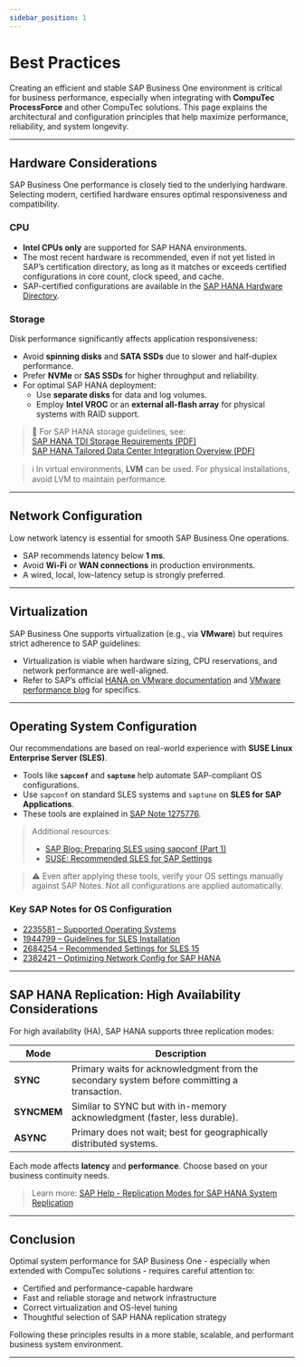 ```yaml
---
sidebar_position: 1
---
```


# Best Practices

Creating an efficient and stable SAP Business One environment is critical for business performance, especially when integrating with **CompuTec ProcessForce** and other CompuTec solutions. This page explains the architectural and configuration principles that help maximize performance, reliability, and system longevity.

---

## Hardware Considerations

SAP Business One performance is closely tied to the underlying hardware. Selecting modern, certified hardware ensures optimal responsiveness and compatibility.

### CPU

- **Intel CPUs only** are supported for SAP HANA environments.
- The most recent hardware is recommended, even if not yet listed in SAP’s certification directory, as long as it matches or exceeds certified configurations in core count, clock speed, and cache.
- SAP-certified configurations are available in the [SAP HANA Hardware Directory](https://www.sap.com/dmc/exp/2014-09-02-hana-hardware/enEN/#/solutions?filters=appliance;v:at4).

### Storage

Disk performance significantly affects application responsiveness:

- Avoid **spinning disks** and **SATA SSDs** due to slower and half-duplex performance.
- Prefer **NVMe** or **SAS SSDs** for higher throughput and reliability.
- For optimal SAP HANA deployment:
  - Use **separate disks** for data and log volumes.
  - Employ **Intel VROC** or an **external all-flash array** for physical systems with RAID support.

> 📘 For SAP HANA storage guidelines, see:  
> [SAP HANA TDI Storage Requirements (PDF)](https://download.computec.one/media/sap/SAP_HANA_Storage_Requirements.pdf)  
> [SAP HANA Tailored Data Center Integration Overview (PDF)](https://download.computec.one/media/sap/SAP_HANA_Tailored_Data_Center_Integration_Overview.pdf)

> ℹ️ In virtual environments, **LVM** can be used. For physical installations, avoid LVM to maintain performance.

---

## Network Configuration

Low network latency is essential for smooth SAP Business One operations.

- SAP recommends latency below **1 ms**.
- Avoid **Wi-Fi** or **WAN connections** in production environments.
- A wired, local, low-latency setup is strongly preferred.

---

## Virtualization

SAP Business One supports virtualization (e.g., via **VMware**) but requires strict adherence to SAP guidelines:

- Virtualization is viable when hardware sizing, CPU reservations, and network performance are well-aligned.
- Refer to SAP’s official [HANA on VMware documentation](https://wiki.scn.sap.com/wiki/display/VIRTUALIZATION/SAP+HANA+on+VMware+vSphere) and [VMware performance blog](https://blogs.vmware.com/apps/2018/01/hyper-threading-impact-virtual-sap-sizing-performance-part-1-2.html) for specifics.

---

## Operating System Configuration

Our recommendations are based on real-world experience with **SUSE Linux Enterprise Server (SLES)**.

- Tools like **`sapconf`** and **`saptune`** help automate SAP-compliant OS configurations.
- Use `sapconf` on standard SLES systems and `saptune` on **SLES for SAP Applications**.
- These tools are explained in [SAP Note 1275776](https://launchpad.support.sap.com/#/notes/1275776).

> Additional resources:
> - [SAP Blog: Preparing SLES using sapconf (Part 1)](https://blogs.sap.com/2018/06/13/sapconf-a-way-to-prepare-a-sles-system-for-sap-workload-part-1)  
> - [SUSE: Recommended SLES for SAP Settings](https://www.suse.com/support/kb/doc/?id=000019526)

> ⚠️ Even after applying these tools, verify your OS settings manually against SAP Notes. Not all configurations are applied automatically.

### Key SAP Notes for OS Configuration

- [2235581 – Supported Operating Systems](https://launchpad.support.sap.com/#/notes/2235581)
- [1944799 – Guidelines for SLES Installation](https://launchpad.support.sap.com/#/notes/1944799)
- [2684254 – Recommended Settings for SLES 15](https://launchpad.support.sap.com/#/notes/2684254)
- [2382421 – Optimizing Network Config for SAP HANA](https://launchpad.support.sap.com/#/notes/2382421)

---

## SAP HANA Replication: High Availability Considerations

For high availability (HA), SAP HANA supports three replication modes:

| Mode     | Description |
|----------|-------------|
| **SYNC**     | Primary waits for acknowledgment from the secondary system before committing a transaction. |
| **SYNCMEM** | Similar to SYNC but with in-memory acknowledgment (faster, less durable). |
| **ASYNC**    | Primary does not wait; best for geographically distributed systems. |

Each mode affects **latency** and **performance**. Choose based on your business continuity needs.

> Learn more: [SAP Help - Replication Modes for SAP HANA System Replication](https://help.sap.com/viewer/6b94445c94ae495c83a19646e7c3fd56/2.0.05/en-US/c039a1a5b8824ecfa754b55e0caffc01.html)

---

## Conclusion

Optimal system performance for SAP Business One - especially when extended with CompuTec solutions - requires careful attention to:

- Certified and performance-capable hardware
- Fast and reliable storage and network infrastructure
- Correct virtualization and OS-level tuning
- Thoughtful selection of SAP HANA replication strategy

Following these principles results in a more stable, scalable, and performant business system environment.

---
